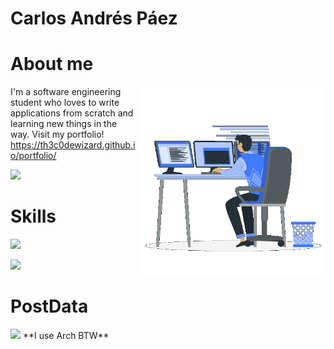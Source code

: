 # Carlos Andrés Páez

# **About me**

<img align="right" src="https://github.com/0xAbdulKhalid/0xAbdulKhalid/raw/main/assets/mdImages/Right_Side.gif" width = 300px>

I'm a software engineering student who loves to write applications from scratch and learning new things in the way. Visit my portfolio! https://th3c0dewizard.github.io/portfolio/

<img src="https://user-images.githubusercontent.com/73097560/115834477-dbab4500-a447-11eb-908a-139a6edaec5c.gif"><br>

# **Skills**

<p align="left">
  <a href="https://skillicons.dev">
    <img src="https://skillicons.dev/icons?i=git,c,java,py,html,css,js,nodejs,php,go,arduino,express,laravel,react,vue,vuetify,nextjs,expo,tailwind,mysql,postgres,mongodb,docker,linux,bash,neovim&perline=18" />
  </a>
</p>

<img src="https://user-images.githubusercontent.com/73097560/115834477-dbab4500-a447-11eb-908a-139a6edaec5c.gif"><br>

# PostData

<img src="https://skillicons.dev/icons?i=arch&perline=18" />
**I use Arch BTW** 
